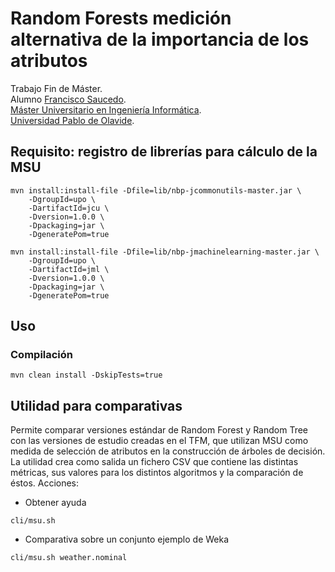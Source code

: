 
# Random Forests medición alternativa de la importancia de los atributos

Trabajo Fin de Máster. \
Alumno [Francisco Saucedo](https://www.linkedin.com/in/franciscosaucedo/). \
[Máster Universitario en Ingeniería Informática](https://www.upo.es/postgrado/Master-Oficial-Ingenieria-Informatica/). \
[Universidad Pablo de Olavide](https://www.upo.es).

## Requisito: registro de librerías para cálculo de la MSU

```
mvn install:install-file -Dfile=lib/nbp-jcommonutils-master.jar \
    -DgroupId=upo \
    -DartifactId=jcu \
    -Dversion=1.0.0 \
    -Dpackaging=jar \
    -DgeneratePom=true
    
mvn install:install-file -Dfile=lib/nbp-jmachinelearning-master.jar \
    -DgroupId=upo \
    -DartifactId=jml \
    -Dversion=1.0.0 \
    -Dpackaging=jar \
    -DgeneratePom=true
```

## Uso

### Compilación

```
mvn clean install -DskipTests=true
```

## Utilidad para comparativas 

Permite comparar versiones estándar de Random Forest y Random Tree con las versiones de estudio creadas en el TFM, que utilizan MSU como medida de selección de atributos en la construcción de árboles de decisión.
La utilidad crea como salida un fichero CSV que contiene las distintas métricas, sus valores para los distintos algoritmos y la comparación de éstos.
Acciones:

* Obtener ayuda
```
cli/msu.sh
```

* Comparativa sobre un conjunto ejemplo de Weka

```
cli/msu.sh weather.nominal
```
